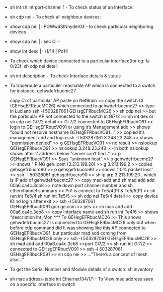 - sh int <interface name>  sh int port-channel 1  - To check status of an Interface:
- sh cdp nei  - To check all neighbour devices:
- show cdp nei | i POWwdSINhyder03 - to check particular neighboring devices
- show cdp nei | i sec CI -
- show int desc | i /1/14 | Po14
- To check which device connected to a particular interface(for eg: fa 0/23):  sh cdp nei <interface name> detail
- sh int description - To check Interface details & status
- To traceroute a particuler reachable AP which is connected to a switch for instance, gehwdefrbucmc27
    
    copy CI of particular AP paste on NetBrain >> copy the switch CI (GEHsgEFRbucMC26) which connected to gehwdefrbucmc27 >> type in Luciano ssh -l 503287061 GEHsgEFRbucMC26 >> sh cdp nei >> but the particular AP not connected to the switch in Gi7/2 >> sh int des  or sh cdp nei Gi7/2 detail >> Gi 7/2 connected to GEHsgEFRbucVO91 >> login to GEHsgEFRbucVO91 or using it’s Management add >> shows “could not resolve hostname GEHsgEFRbucVO91 ..” >> copied it’s management add and login ssh -l 503287061 3.248.23.248 >> shows “permission denied” >> g GEHsgEFRbucVO91  >> no result >> nslookup GEHsgEFRbucVO91  >> nslookup 3.248.23.248 >> in both nslookup shows after 2 address below “server can’t find..” >> p GEHsgEFRbucVO91  >> Says “unknown host” >> p gehwdefrbucmc27  >> shows “ PING geh..com (3.213.199.20) >> g 3.213.199.2 >> copied gehsgefrbucro90 >> p gehsgefrbucro90 >> shows “ 0% packet loss” >> ssh -l 50328061 gehsgefrbucro90 >> sh ip arp 3.213.199.20 , which is IP add of gehwdefrbucmc27 >> copy mad-add and sh mad add add 00a6.ca4c.3cb8 >> note down port channel number and sh etherchannel summary >> Po1 is connect to Te5/4(P) & Te5/5(P) >> sh run int Te5/4 sh run int Te5/5 >> sh cdp nei Te5/4 detail >> copy device ID nd login after exit >> ssh -l 503287061 GEHsgEFRbucR091.gdn.ge.com >> yes >> sh mac add add 00a6.ca4c.3cb8 >> copy interface name and  sh run int Te4/6 >> shows “description Int_Mon *** To GEHsgEFRbucMC26 >> This shows gehwdefrbucmc27 Is connected to GEHsgEFRbucMC26 only but when before cdp command did It was showing like this AP connected to GEHsgEFRbucVO91, but particular mad add coming from GEHsgEFRbucMC26 only >> ssh -l 503287061 GEHsgEFRbucMC26 >> sh mad add add 00a6.ca4c.3cb8 >>port Gi7/2 >> sh run int Gi7/2 >> connected to GEHsgEFRbucVO91 >> ssh -l 503287061 GEHsgEFRbucR091 >> sh cdp nei >> ...”There’s a concept of mesh also...” 
    
- To get the Serial Number and Module details of a switch: sh inventory
- sh mac address-table int Ethernet104/1/1 - To View mac address seen on a specific interface in switch
